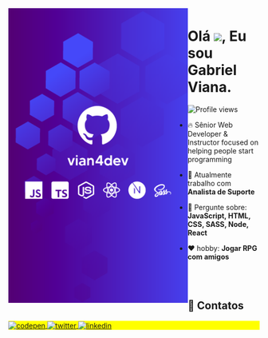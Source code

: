 <img align="left" height="590em" src="./.github/vian4dev-card.png"/>
<h1 align="left">Olá <img src="https://raw.githubusercontent.com/kaueMarques/kaueMarques/master/hi.gif" height="30px">, Eu sou Gabriel Viana.</h1>
<p align="left"> <img src="https://komarev.com/ghpvc/?username=maykbrito&color=yellow" alt="Profile views" /> </p>

- 🔥 Sênior Web Developer & Instructor focused on helping people start programming 

- 🔭 Atualmente trabalho com **Analista de Suporte**

- 💬 Pergunte sobre: **JavaScript, HTML, CSS, SASS, Node, React**

- ❤️ hobby: **Jogar RPG com amigos**


<br><br>

## 🔖 Contatos

<p align="left" style="background:yellow">
<a href="https://codepen.io/maykbrito" target="_blank">
  <img align="center" src="https://img.shields.io/badge/-vianadev-05122A?style=flat&logo=instagram" alt="codepen"/>
</a>
<a href="https://twitter.com/maykbrito" target="_blank">
  <img align="center" src="https://img.shields.io/badge/-vianadev-05122A?style=flat&logo=linkedin" alt="twitter"/>  
</a>
<a href="https://linkedin.com/in/maykbrito" target="_blank">
  <img align="center" src="https://img.shields.io/badge/-vianadev-05122A?style=flat&logo=telegram" alt="linkedin"/>
</a>
</p>
